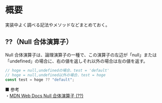 # 概要

実装中よく調べる記法やメソッドなどまとめておく。

## ??（Null 合体演算子）

Null 合体演算子は、論理演算子の一種で、この演算子の左辺が「null」または「undefined」の場合に、右の値を返しそれ以外の場合は左の値を返す。

```js
// hoge = null,undefinedの場合、test = 'default'
// hoge = null,undefined以外の場合、test = hoge
const test = hoge ?? "default";
```

■ 参考  
・[MDN Web Docs Null 合体演算子 (??)](https://developer.mozilla.org/ja/docs/Web/JavaScript/Reference/Operators/Nullish_coalescing)
